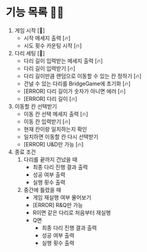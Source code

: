 # 기능 목록 🌟🔥
1. 게임 시작 [🌟]
   - 시작 메세지 출력 [🔥]
   - 시도 횟수 카운팅 시작 [🔥]
2. 다리 세팅 [🌟]
   - 다리 길이 입력받는 메세지 출력 [🔥]
   - 다리 길이 입력받기 [🔥]
   - 다리 길이만큼 랜덤으로 이동할 수 있는 칸 정하기 [🔥]
   - 건널 수 있는 다리를 BridgeGame에 초기화 [🔥]
   - [ERROR] 다리 길이가 숫자가 아니면 에러 [🔥]
   - [ERROR] 다리 길이 [🔥]
3. 이동할 칸 선택받기
   - 이동 칸 선택 메세지 출력 [🔥]
   - 이동 칸 입력받기 [🔥]
   - 현재 칸이랑 일치하는지 확인
   - 일치하면 이동할 칸 다시 선택받기
   - [ERROR] U&D만 가능 [🔥]
5. 종료 조건
   1. 다리를 끝까지 건넜을 때
      - 최종 다리 진행 결과 출력
      - 성공 여부 출력
      - 실행 횟수 출력
   2. 중간에 틀렸을 때
      - 게임 재실행 여부 물어보기
      - [ERROR] R&Q만 가능
      - R이면 같은 다리로 처음부터 재실행
      - Q면
        - 최종 다리 진행 결과 출력
        - 성공 여부 출력
        - 실행 횟수 출력